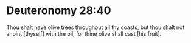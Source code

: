 # Deuteronomy 28:40

Thou shalt have olive trees throughout all thy coasts, but thou shalt not anoint [thyself] with the oil; for thine olive shall cast [his fruit].